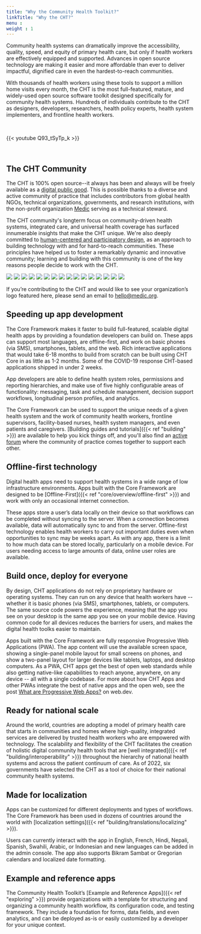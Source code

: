 ```yaml
---
title: "Why the Community Health Toolkit?"
linkTitle: "Why the CHT?"
menu :
weight : 1
---
```


Community health systems can dramatically improve the accessibility, quality, speed, and equity of primary health care, but only if health workers are effectively equipped and supported. Advances in open source technology are making it easier and more affordable than ever to deliver impactful, dignified care in even the hardest-to-reach communities.

With thousands of health workers using these tools to support a million home visits every month, the CHT is the most full-featured, mature, and widely-used open source software toolkit designed specifically for community health systems. Hundreds of individuals contribute to the CHT as designers, developers, researchers, health policy experts, health system implementers, and frontline health workers.

<br />

{{< youtube Q93_tSyTp_k >}}

<br />

## The CHT Community

The CHT is 100% open source--it always has been and always will be freely available as a [digital public good](https://www.digitalpublicgoods.net/r/community-health-toolkit). This is possible thanks to a diverse and active community of practice that includes contributors from global health NGOs, technical organizations, governments, and research institutions, with the non-profit organization [Medic](https://medic.org) serving as a technical steward.

The CHT community's longterm focus on community-driven health systems, integrated care, and universal health coverage has surfaced innumerable insights that make the CHT unique. We're also deeply committed to [human-centered and participatory design](https://doi.org/10.1080/02681102.2019.1667289), as an approach to building technology with and for hard-to-reach communities. These principles have helped us to foster a remarkably dynamic and innovative community; learning and building with this community is one of the key reasons people decide to work with the CHT.

<div class="partner-logos">
  <img src="partners/brac.jpg">
  <img src="partners/cornell-tech.png">
  <img src="partners/dgh-uw.png">
  <img src="partners/dtree.png">
  <img src="partners/harvard-medical.png">
  <img src="partners/i-tech.png">
  <img src="partners/last-mile-health-new.png">
  <img src="partners/living-goods.png">
  <img src="partners/medic.png">
  <img src="partners/muso.png">
  <img src="partners/oppia-mobile.png">
  <img src="partners/paul-allen-comp-sci.png">
  <img src="partners/pivot.png">
  <img src="partners/possible.png">
  <img src="partners/samanvay-found.png">
  <img src="partners/UCSF.png">
</div>

If you’re contributing to the CHT and would like to see your organization’s logo featured here, please send an email to hello@medic.org.

## Speeding up app development

The Core Framework makes it faster to build full-featured, scalable digital health apps by providing a foundation developers can build on. These apps can support most languages, are offline-first, and work on basic phones (via SMS), smartphones, tablets, and the web. Rich interactive applications that would take 6-18 months to build from scratch can be built using CHT Core in as little as 1-2 months. Some of the COVID-19 response CHT-based applications shipped in under 2 weeks.

App developers are able to define health system roles, permissions and reporting hierarchies, and make use of five highly configurable areas of functionality: messaging, task and schedule management, decision support workflows, longitudinal person profiles, and analytics.

The Core Framework can be used to support the unique needs of a given health system and the work of community health workers, frontline supervisors, facility-based nurses, health system managers, and even patients and caregivers. [Building guides and tutorials]({{< ref "building" >}}) are available to help you kick things off, and you'll also find an [active forum](https://forum.communityhealthtoolkit.org) where the community of practice comes together to support each other.


## Offline-first technology

Digital health apps need to support health systems in a wide range of low infrastructure environments. Apps built with the Core Framework are designed to be [Offline-First]({{< ref "core/overview/offline-first" >}}) and work with only an occasional internet connection.

These apps store a user’s data locally on their device so that workflows can be completed without syncing to the server. When a connection becomes available, data will automatically sync to and from the server. Offline-first technology enables health workers to carry out important duties even when opportunities to sync may be weeks apart. As with any app, there is a limit to how much data can be stored locally, particularly on a mobile device. For users needing access to large amounts of data, online user roles are available.


## Build once, deploy for everyone

By design, CHT applications do not rely on proprietary hardware or operating systems. They can run on any device that health workers have -- whether it is basic phones (via SMS), smartphones, tablets, or computers. The same source code powers the experience, meaning that the app you see on your desktop is the same app you see on your mobile device. Having common code for all devices reduces the barriers for users, and makes the digital health toolks easier to maintain. 

Apps built with the Core Framework are fully responsive Progressive Web Applications (PWA). The app content will use the available screen space, showing a single-panel mobile layout for small screens on phones, and show a two-panel layout for larger devices like tablets, laptops, and desktop computers. As a PWA, CHT apps get the best of open web standards while also getting native-like capabilities to reach anyone, anywhere, on any device -- all with a single codebase. For more about how CHT Apps and other PWAs integrate the best of native apps and the open web, see the post [What are Progressive Web Apps?](https://web.dev/what-are-pwas/) on web.dev.


## Ready for national scale

Around the world, countries are adopting a model of primary health care that starts in communities and homes where high-quality, integrated services are delivered by trusted health workers who are empowered with technology. The scalability and flexibility of the CHT facilitates the creation of holistic digital community health tools that are [well integrated]({{< ref "building/interoperability" >}}) throughout the hierarchy of national health systems and across the patient continuum of care. As of 2022, six governments have selected the CHT as a tool of choice for their national community health systems.

## Made for localization

Apps can be customized for different deployments and types of workflows. The Core Framework has been used in dozens of countries around the world with [localization settings]({{< ref "building/translations/localizing" >}}).

Users can currently interact with the app in English, French, Hindi, Nepali, Spanish, Swahili, Arabic, or Indonesian and new languages can be added in the admin console. The app also supports Bikram Sambat or Gregorian calendars and localized date formatting.

## Example and reference apps

The Community Health Toolkit’s [Example and Reference Apps]({{< ref "exploring" >}}) provide organizations with a template for structuring and organizing a community health workflow, its configuration code, and testing framework. They include a foundation for forms, data fields, and even analytics, and can be deployed as-is or easily customized by a developer for your unique context.
